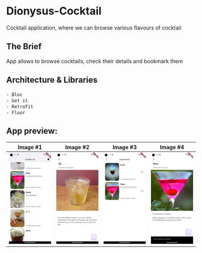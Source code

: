 # Dionysus-Cocktail

Cocktail application, where we can browse various flavours of cocktail

## The Brief

App allows to browse cocktails, check their details and bookmark them


## Architecture & Libraries
    - Bloc
    - Get it
    - Retrofit
    - Floor
    

## App preview:




|                  Image #1                  |                  Image #2                  |                  Image #3                  |                  Image #4                  |
|:------------------------------------------:|:------------------------------------------:|:------------------------------------------:|:------------------------------------------:|
| <img src="images/Dionysus_Cocktail_1.png"> | <img src="images/Dionysus_Cocktail_2.png"> | <img src="images/Dionysus_Cocktail_3.png"> | <img src="images/Dionysus_Cocktail_4.png"> |
